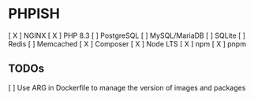 # PHPISH

[ X ] NGINX
[ X ] PHP 8.3
[ ] PostgreSQL
[ ] MySQL/MariaDB
[ ] SQLite
[ ] Redis
[ ] Memcached
[ X ] Composer
[ X ] Node LTS
[ X ] npm
[ X ] pnpm

## TODOs

[ ] Use ARG in Dockerfile to manage the version of images and packages
